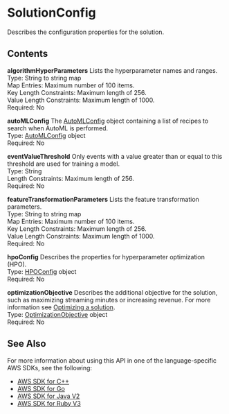 # SolutionConfig<a name="API_SolutionConfig"></a>

Describes the configuration properties for the solution\.

## Contents<a name="API_SolutionConfig_Contents"></a>

 **algorithmHyperParameters**   <a name="personalize-Type-SolutionConfig-algorithmHyperParameters"></a>
Lists the hyperparameter names and ranges\.  
Type: String to string map  
Map Entries: Maximum number of 100 items\.  
Key Length Constraints: Maximum length of 256\.  
Value Length Constraints: Maximum length of 1000\.  
Required: No

 **autoMLConfig**   <a name="personalize-Type-SolutionConfig-autoMLConfig"></a>
The [AutoMLConfig](API_AutoMLConfig.md) object containing a list of recipes to search when AutoML is performed\.  
Type: [AutoMLConfig](API_AutoMLConfig.md) object  
Required: No

 **eventValueThreshold**   <a name="personalize-Type-SolutionConfig-eventValueThreshold"></a>
Only events with a value greater than or equal to this threshold are used for training a model\.  
Type: String  
Length Constraints: Maximum length of 256\.  
Required: No

 **featureTransformationParameters**   <a name="personalize-Type-SolutionConfig-featureTransformationParameters"></a>
Lists the feature transformation parameters\.  
Type: String to string map  
Map Entries: Maximum number of 100 items\.  
Key Length Constraints: Maximum length of 256\.  
Value Length Constraints: Maximum length of 1000\.  
Required: No

 **hpoConfig**   <a name="personalize-Type-SolutionConfig-hpoConfig"></a>
Describes the properties for hyperparameter optimization \(HPO\)\.  
Type: [HPOConfig](API_HPOConfig.md) object  
Required: No

 **optimizationObjective**   <a name="personalize-Type-SolutionConfig-optimizationObjective"></a>
Describes the additional objective for the solution, such as maximizing streaming minutes or increasing revenue\. For more information see [Optimizing a solution](https://docs.aws.amazon.com/personalize/latest/dg/optimizing-solution-for-objective.html)\.  
Type: [OptimizationObjective](API_OptimizationObjective.md) object  
Required: No

## See Also<a name="API_SolutionConfig_SeeAlso"></a>

For more information about using this API in one of the language\-specific AWS SDKs, see the following:
+  [ AWS SDK for C\+\+](https://docs.aws.amazon.com/goto/SdkForCpp/personalize-2018-05-22/SolutionConfig) 
+  [ AWS SDK for Go](https://docs.aws.amazon.com/goto/SdkForGoV1/personalize-2018-05-22/SolutionConfig) 
+  [ AWS SDK for Java V2](https://docs.aws.amazon.com/goto/SdkForJavaV2/personalize-2018-05-22/SolutionConfig) 
+  [ AWS SDK for Ruby V3](https://docs.aws.amazon.com/goto/SdkForRubyV3/personalize-2018-05-22/SolutionConfig) 